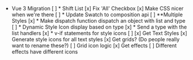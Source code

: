 * Vue 3 Migration
[ ] * Shift List
    [x] Fix 'All' Checkbox
    [x] Make CSS nicer when we're there
[ ] * Update Swatch to composition api
[ ] **Multiple Styles
    [x] * Make dispatch function dispatch an object with list and type
    [ ] * Dynamic Style Icon display based on type
        [x] * Send a type with the list handlers
        [x] * v-if statements for style icons 
        [ ]
    [x]  Get Text Styles
        [x] Generate style icons for all text styles
    [x]  Get grids? (Do people really want to rename these?)
        [ ] Grid icon logic
    [x]  Get effects
        [ ]  Different effects have different icons
    